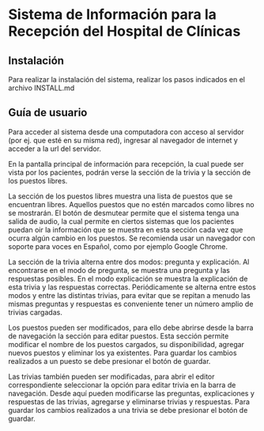 # Sistema de Información para la Recepción del Hospital de Clínicas

## Instalación

Para realizar la instalación del sistema, realizar los pasos indicados en el archivo INSTALL.md

## Guía de usuario

Para acceder al sistema desde una computadora con acceso al servidor (por ej. que esté en su misma red), ingresar al navegador de internet y acceder a la url del servidor.

En la pantalla principal de información para recepción, la cual puede ser vista por los pacientes, podrán verse la sección de la trivia y la sección de los puestos libres.

La sección de los puestos libres muestra una lista de puestos que se encuentran libres. Aquellos puestos que no estén marcados como libres no se mostrarán. El botón de desmutear permite que el sistema tenga una salida de audio, la cual permite en ciertos sistemas que los pacientes puedan oir la información que se muestra en esta sección cada vez que ocurra algún cambio en los puestos. Se recomienda usar un navegador con soporte para voces en Español, como por ejemplo Google Chrome.

La sección de la trivia alterna entre dos modos: pregunta y explicación. Al encontrarse en el modo de pregunta, se muestra una pregunta y las respuestas posibles. En el modo explicación se muestra la explicación de esta trivia y las respuestas correctas. Periódicamente se alterna entre estos modos y entre las distintas trivias, para evitar que se repitan a menudo las mismas preguntas y respuestas es conveniente tener un número amplio de trivias cargadas.

Los puestos pueden ser modificados, para ello debe abrirse desde la barra de navegación la sección para editar puestos. Esta sección permite modificar el nombre de los puestos cargados, su disponibilidad, agregar nuevos puestos y eliminar los ya existentes. Para guardar los cambios realizados a un puesto se debe presionar el botón de guardar.

Las trivias también pueden ser modificadas, para abrir el editor correspondiente seleccionar la opción para editar trivia en la barra de navegación. Desde aquí pueden modificarse las preguntas, explicaciones y respuestas de las trivias, agregarse y eliminarse trivias y respuestas. Para guardar los cambios realizados a una trivia se debe presionar el botón de guardar.